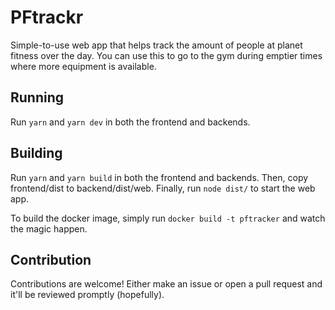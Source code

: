 # PFtrackr

Simple-to-use web app that helps track the amount of people at planet fitness over the day. You can use this to go to the gym during emptier times where more equipment is available.

## Running

Run `yarn` and `yarn dev` in both the frontend and backends.

## Building

Run `yarn` and `yarn build` in both the frontend and backends. Then, copy frontend/dist to backend/dist/web. Finally, run `node dist/` to start the web app.

To build the docker image, simply run `docker build -t pftracker` and watch the magic happen.

## Contribution

Contributions are welcome! Either make an issue or open a pull request and it'll be reviewed promptly (hopefully).
